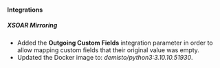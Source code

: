 
#### Integrations
##### XSOAR Mirroring
- Added the **Outgoing Custom Fields** integration parameter in order to allow mapping custom fields that their original value was empty. 
- Updated the Docker image to: *demisto/python3:3.10.10.51930*.
